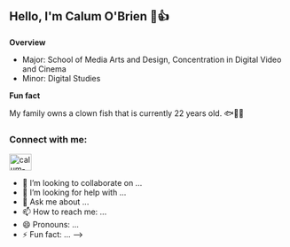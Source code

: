 ## Hello, I'm Calum O'Brien 🙂👍

**Overview** 

- Major: School of Media Arts and Design, Concentration in Digital Video and Cinema
- Minor: Digital Studies

 **Fun fact** 

 My family owns a clown fish that is currently 22 years old. 🐟👨‍🦳

<h3 align="left">Connect with me:</h3>
<p align="left">
<a href="https://linkedin.com/in/calum-o-brien-407456251" target="blank"><img align="center" src="https://raw.githubusercontent.com/rahuldkjain/github-profile-readme-generator/master/src/images/icons/Social/linked-in-alt.svg" alt="calum-o-brien-407456251" height="30" width="40" /></a>
</p>


- 👯 I’m looking to collaborate on ...
- 🤔 I’m looking for help with ...
- 💬 Ask me about ...
- 📫 How to reach me: ...
- 😄 Pronouns: ...
- ⚡ Fun fact: ...
--> 



